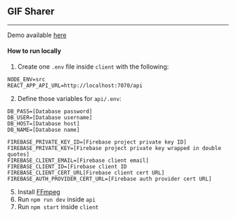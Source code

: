 ## GIF Sharer
___

Demo available [here](http://gif-sharer.surge.sh)


#### How to run locally

1. Create one `.env` file inside `client` with the following:
```
NODE_ENV=src
REACT_APP_API_URL=http://localhost:7070/api
```

2. Define those variables for `api/.env`:
```
DB_PASS=[Database password]
DB_USER=[Database username]
DB_HOST=[Database host]
DB_NAME=[Database name]

FIREBASE_PRIVATE_KEY_ID=[Firebase project private key ID]
FIREBASE_PRIVATE_KEY=[Firebase project private key wrapped in double quotes]
FIREBASE_CLIENT_EMAIL=[Firebase client email]
FIREBASE_CLIENT_ID=[Firebase client ID
FIREBASE_CLIENT_CERT_URL[Firebase client cert URL]
FIREBASE_AUTH_PROVIDER_CERT_URL=[Firebase auth provider cert URL]
```
5. Install [FFmpeg](https://ffmpeg.org/)
6. Run `npm run dev` inside `api`
7. Run `npm start` inside `client`